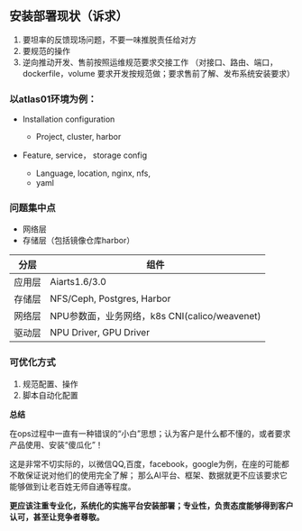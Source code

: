 ## 安装部署现状（诉求）

1. 要坦率的反馈现场问题，不要一味推脱责任给对方
2. 要规范的操作
3. 逆向推动开发、售前按照运维规范要求交接工作
   （对接口、路由、端口，dockerfile，volume 要求开发按规范做；要求售前了解、发布系统安装要求）

### 以atlas01环境为例：

* Installation configuration

    + Project, cluster, harbor

* Feature, service， storage config

    + Language, location, nginx, nfs, 
    + yaml

### 问题集中点

* 网络层
* 存储层（包括镜像仓库harbor）

|分层  |组件  |
|---------|---------|
|应用层     | Aiarts1.6/3.0        |
|存储层     | NFS/Ceph, Postgres, Harbor        |
|网络层     | NPU参数面，业务网络，k8s CNI(calico/weavenet)        |
|驱动层     | NPU Driver, GPU Driver        |

### 可优化方式

1. 规范配置、操作
2. 脚本自动化配置

**总结**

在ops过程中一直有一种错误的“小白”思想；认为客户是什么都不懂的，或者要求产品使用、安装“傻瓜化”！

这是非常不切实际的，以微信QQ,百度，facebook，google为例，在座的可能都不敢保证说对他们的使用完全了解；
那么AI平台、框架、数据就更不应该要求它能够做到让老百姓无师自通等程度。

**更应该注重专业化，系统化的实施平台安装部署；专业性，负责态度能够得到客户认可，甚至让竞争者尊敬。**
